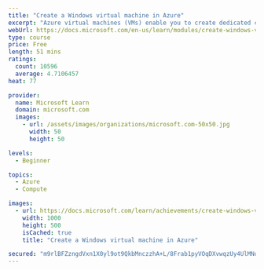 ```yaml
---
title: "Create a Windows virtual machine in Azure"
excerpt: "Azure virtual machines (VMs) enable you to create dedicated compute resources in minutes that can be used just like a physical desktop or server machine."
webUrl: https://docs.microsoft.com/en-us/learn/modules/create-windows-virtual-machine-in-azure/
type: course
price: Free
length: 51 mins
ratings:
  count: 10596
  average: 4.7106457
heat: 77

provider:
  name: Microsoft Learn
  domain: microsoft.com
  images:
    - url: /assets/images/organizations/microsoft.com-50x50.jpg
      width: 50
      height: 50

levels:
  - Beginner

topics:
  - Azure
  - Compute

images:
  - url: https://docs.microsoft.com/learn/achievements/create-windows-virtual-machine-in-azure-social.png
    width: 1000
    height: 500
    isCached: true
    title: "Create a Windows virtual machine in Azure"

secured: "m9rlBFZzngdVxn1X0yl9ot9QkbMnczzhA+L/8Frab1pyVOqDXvwqzUy4UlMNqPEp+4HqUK7ZQ36NmoIVIL8oq6+K9OEgcLdh176CRGF8mnsmcHuOxIHJWoMNT62SkwPrZ4XPv+k+tqbrglLGDoSYCnkOQDXdVkNfGxFQm9UGOxg9l2miIpZ0jixHdJQi9D2OF0E3iLK6UTE6o2vtObehl8yVJ08DZvfNrAugqXICPjhWzy8A5jEoE4vU/aX7MGYL4/lmMFk1Fy2dEm2pte9o9lzr4zk6wXeim8mFdkgHVTAQU/2AKsno7ZP1/Ldvdy427oZWbOhuHCvEcyYiidZ1UdOiVapQDBx9K7D8GeR/bibpJxffO0yIu1jAp8MsEfAumqr7uSvSeEpgToQ4vazS4g==;8VKAxDNVZ+whEdhQlT9LIA=="
---
```


